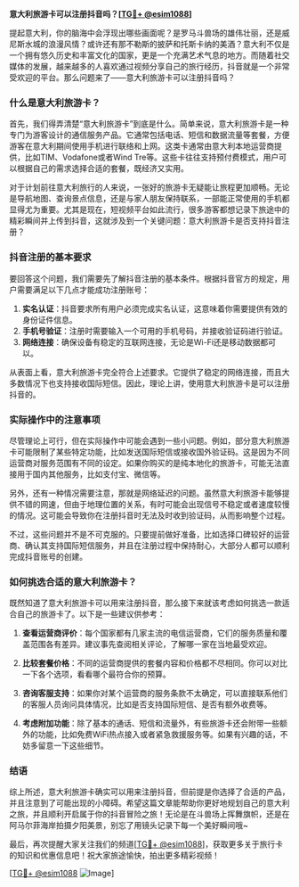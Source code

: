 **意大利旅游卡可以注册抖音吗？[[TG💪+ @esim1088](https://t.me/s/esim1088)]**

提起意大利，你的脑海中会浮现出哪些画面呢？是罗马斗兽场的雄伟壮丽，还是威尼斯水城的浪漫风情？或许还有那不勒斯的披萨和托斯卡纳的美酒？意大利不仅是一个拥有悠久历史和丰富文化的国家，更是一个充满艺术气息的地方。而随着社交媒体的发展，越来越多的人喜欢通过视频分享自己的旅行经历，抖音就是一个非常受欢迎的平台。那么问题来了——意大利旅游卡可以注册抖音吗？

### 什么是意大利旅游卡？

首先，我们得弄清楚“意大利旅游卡”到底是什么。简单来说，意大利旅游卡是一种专门为游客设计的通信服务产品。它通常包括电话、短信和数据流量等套餐，方便游客在意大利期间使用手机进行联络和上网。这类卡通常由意大利本地运营商提供，比如TIM、Vodafone或者Wind Tre等。这些卡往往支持预付费模式，用户可以根据自己的需求选择合适的套餐，既经济又实用。

对于计划前往意大利旅行的人来说，一张好的旅游卡无疑能让旅程更加顺畅。无论是导航地图、查询景点信息，还是与家人朋友保持联系，一部能正常使用的手机都显得尤为重要。尤其是现在，短视频平台如此流行，很多游客都想记录下旅途中的精彩瞬间并上传到抖音，这就涉及到一个关键问题：意大利旅游卡是否支持抖音注册？

### 抖音注册的基本要求

要回答这个问题，我们需要先了解抖音注册的基本条件。根据抖音官方的规定，用户需要满足以下几点才能成功注册账号：

1. **实名认证**：抖音要求所有用户必须完成实名认证，这意味着你需要提供有效的身份证件信息。
2. **手机号验证**：注册时需要输入一个可用的手机号码，并接收验证码进行验证。
3. **网络连接**：确保设备有稳定的互联网连接，无论是Wi-Fi还是移动数据都可以。

从表面上看，意大利旅游卡完全符合上述要求。它提供了稳定的网络连接，而且大多数情况下也支持接收国际短信。因此，理论上讲，使用意大利旅游卡是可以注册抖音的。

### 实际操作中的注意事项

尽管理论上可行，但在实际操作中可能会遇到一些小问题。例如，部分意大利旅游卡可能限制了某些特定功能，比如发送国际短信或接收国外验证码。这是因为不同运营商对服务范围有不同的设定。如果你购买的是纯本地化的旅游卡，可能无法直接用于国内其他服务，比如支付宝、微信等。

另外，还有一种情况需要注意，那就是网络延迟的问题。虽然意大利旅游卡能够提供不错的网速，但由于地理位置的关系，有时可能会出现信号不稳定或者速度较慢的情况。这可能会导致你在注册抖音时无法及时收到验证码，从而影响整个过程。

不过，这些问题并不是不可克服的。只要提前做好准备，比如选择口碑较好的运营商、确认其支持国际短信服务，并且在注册过程中保持耐心，大部分人都可以顺利完成抖音账号的创建。

### 如何挑选合适的意大利旅游卡？

既然知道了意大利旅游卡可以用来注册抖音，那么接下来就该考虑如何挑选一款适合自己的旅游卡了。以下是一些建议供参考：

1. **查看运营商评价**：每个国家都有几家主流的电信运营商，它们的服务质量和覆盖范围各有差异。建议事先查阅相关评论，了解哪一家在当地最受欢迎。
   
2. **比较套餐价格**：不同的运营商提供的套餐内容和价格都不尽相同。你可以对比一下各个选项，看看哪个最符合你的预算。
   
3. **咨询客服支持**：如果你对某个运营商的服务条款不太确定，可以直接联系他们的客服人员询问具体情况，比如是否支持国际短信、是否有额外收费等。
   
4. **考虑附加功能**：除了基本的通话、短信和流量外，有些旅游卡还会附带一些额外的功能，比如免费WiFi热点接入或者紧急救援服务等。如果有兴趣的话，不妨多留意一下这些细节。

### 结语

综上所述，意大利旅游卡确实可以用来注册抖音，但前提是你选择了合适的产品，并且注意到了可能出现的小障碍。希望这篇文章能帮助你更好地规划自己的意大利之旅，并且顺利开启属于你的抖音冒险之旅！无论是在斗兽场上挥舞旗帜，还是在阿马尔菲海岸拍摄夕阳美景，别忘了用镜头记录下每一个美好瞬间哦~

最后，再次提醒大家关注我们的频道[[TG💪+ @esim1088](https://t.me/s/esim1088)]，获取更多关于旅行卡的知识和优惠信息吧！祝大家旅途愉快，拍出更多精彩视频！

[[TG💪+ @esim1088](https://t.me/s/esim1088) ![Image](https://i.postimg.cc/4NQfJmqS/Snipaste-2025-05-13-00-14-12.png)]